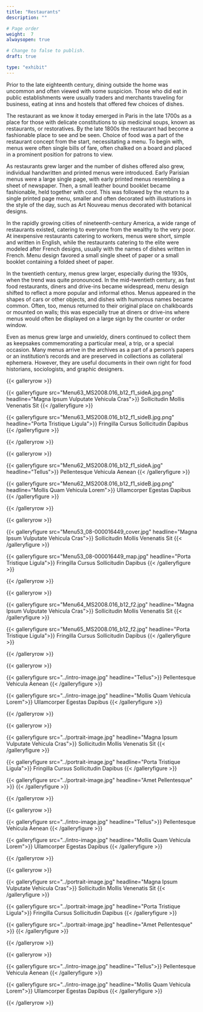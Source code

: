 ```yaml
---
title: "Restaurants"
description: ""

# Page order
weight:  7
alwaysopen: true

# Change to false to publish.
draft: true

type: "exhibit"
---
```

Prior to the late eighteenth century, dining outside the home was uncommon and often viewed with some suspicion. Those who did eat in public establishments were usually traders and merchants traveling for business, eating at inns and hostels that offered few choices of dishes. 

The restaurant as we know it today emerged in Paris in the late 1700s as a place for those with delicate constitutions to sip medicinal soups, known as restaurants, or restoratives. By the late 1800s the restaurant had become a fashionable place to see and be seen. Choice of food was a part of the restaurant concept from the start, necessitating a menu. To begin with, menus were often single bills of fare, often chalked on a board and placed in a prominent position for patrons to view.  

As restaurants grew larger and the number of dishes offered also grew, individual handwritten and printed menus were introduced. Early Parisian menus were a large single page, with early printed menus resembling a sheet of newspaper. Then, a small leather bound booklet became fashionable, held together with cord. This was followed by the return to a single printed page menu, smaller and often decorated with illustrations in the style of the day, such as Art Nouveau menus decorated with botanical designs. 

In the rapidly growing cities of nineteenth-century America, a wide range of restaurants existed, catering to everyone from the wealthy to the very poor. At inexpensive restaurants catering to workers, menus were short, simple and written in English, while the restaurants catering to the elite were modeled after French designs, usually with the names of dishes written in French. Menu design favored a small single sheet of paper or a small booklet containing a folded sheet of paper. 

In the twentieth century, menus grew larger, especially during the 1930s, when the trend was quite pronounced.  In the mid-twentieth century, as fast food restaurants, diners and drive-ins became widespread, menu design shifted to reflect a more popular and informal ethos. Menus appeared in the shapes of cars or other objects, and dishes with humorous names became common. Often, too, menus returned to their original place on chalkboards or mounted on walls; this was especially true at diners or drive-ins where menus would often be displayed on a large sign by the counter or order window. 

Even as menus grew large and unwieldy, diners continued to collect them as keepsakes commemorating a particular meal, a trip, or a special occasion. Many menus arrive in the archives as a part of a person’s papers or an institution’s records and are preserved in collections as collateral ephemera. However, they are useful documents in their own right for food historians, sociologists, and graphic designers.


{{< galleryrow >}}

{{< galleryfigure src="Menu63_MS2008.016_b12_f1_sideA.jpg.png"
           headline="Magna Ipsum Vulputate Vehicula Cras">}} Sollicitudin Mollis Venenatis Sit
{{< /galleryfigure >}}

{{< galleryfigure src="Menu63_MS2008.016_b12_f1_sideB.jpg.png"
           headline="Porta Tristique Ligula">}} Fringilla Cursus Sollicitudin Dapibus
{{< /galleryfigure >}}

{{< /galleryrow >}}

{{< galleryrow >}}

{{< galleryfigure src="Menu62_MS2008.016_b12_f1_sideA.jpg"
           headline="Tellus">}} Pellentesque Vehicula Aenean
{{< /galleryfigure >}}

{{< galleryfigure src="Menu62_MS2008.016_b12_f1_sideB.jpg.png"
           headline="Mollis Quam Vehicula Lorem">}} Ullamcorper Egestas Dapibus
{{< /galleryfigure >}}

{{< /galleryrow >}}

{{< galleryrow >}}

{{< galleryfigure src="Menu53_08-000016449_cover.jpg"
           headline="Magna Ipsum Vulputate Vehicula Cras">}} Sollicitudin Mollis Venenatis Sit
{{< /galleryfigure >}}

{{< galleryfigure src="Menu53_08-000016449_map.jpg"
           headline="Porta Tristique Ligula">}} Fringilla Cursus Sollicitudin Dapibus
{{< /galleryfigure >}}

{{< /galleryrow >}}

{{< galleryrow >}}

{{< galleryfigure src="Menu64_MS2008.016_b12_f2.jpg"
           headline="Magna Ipsum Vulputate Vehicula Cras">}} Sollicitudin Mollis Venenatis Sit
{{< /galleryfigure >}}

{{< galleryfigure src="Menu65_MS2008.016_b12_f2.jpg"
           headline="Porta Tristique Ligula">}} Fringilla Cursus Sollicitudin Dapibus
{{< /galleryfigure >}}


{{< /galleryrow >}}

{{< galleryrow >}}

{{< galleryfigure src="../intro-image.jpg"
           headline="Tellus">}} Pellentesque Vehicula Aenean
{{< /galleryfigure >}}

{{< galleryfigure src="../intro-image.jpg"
           headline="Mollis Quam Vehicula Lorem">}} Ullamcorper Egestas Dapibus
{{< /galleryfigure >}}

{{< /galleryrow >}}


{{< galleryrow >}}

{{< galleryfigure src="../portrait-image.jpg"
           headline="Magna Ipsum Vulputate Vehicula Cras">}} Sollicitudin Mollis Venenatis Sit
{{< /galleryfigure >}}

{{< galleryfigure src="../portrait-image.jpg"
           headline="Porta Tristique Ligula">}} Fringilla Cursus Sollicitudin Dapibus
{{< /galleryfigure >}}

{{< galleryfigure src="../portrait-image.jpg"
           headline="Amet Pellentesque" >}}
{{< /galleryfigure >}}

{{< /galleryrow >}}

{{< galleryrow >}}

{{< galleryfigure src="../intro-image.jpg"
           headline="Tellus">}} Pellentesque Vehicula Aenean
{{< /galleryfigure >}}

{{< galleryfigure src="../intro-image.jpg"
           headline="Mollis Quam Vehicula Lorem">}} Ullamcorper Egestas Dapibus
{{< /galleryfigure >}}

{{< /galleryrow >}}


{{< galleryrow >}}

{{< galleryfigure src="../portrait-image.jpg"
           headline="Magna Ipsum Vulputate Vehicula Cras">}} Sollicitudin Mollis Venenatis Sit
{{< /galleryfigure >}}

{{< galleryfigure src="../portrait-image.jpg"
           headline="Porta Tristique Ligula">}} Fringilla Cursus Sollicitudin Dapibus
{{< /galleryfigure >}}

{{< galleryfigure src="../portrait-image.jpg"
           headline="Amet Pellentesque" >}}
{{< /galleryfigure >}}

{{< /galleryrow >}}

{{< galleryrow >}}

{{< galleryfigure src="../intro-image.jpg"
           headline="Tellus">}} Pellentesque Vehicula Aenean
{{< /galleryfigure >}}

{{< galleryfigure src="../intro-image.jpg"
           headline="Mollis Quam Vehicula Lorem">}} Ullamcorper Egestas Dapibus
{{< /galleryfigure >}}

{{< /galleryrow >}}